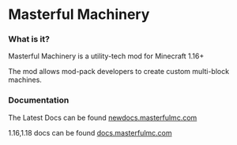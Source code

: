 # Masterful Machinery

### What is it?

Masterful Machinery is a utility-tech mod for Minecraft 1.16+

The mod allows mod-pack developers to create custom multi-block machines.


### Documentation

The Latest Docs can be found [newdocs.masterfulmc.com](https://newdocs.masterfulmc.com/)

1.16,1.18 docs can be found [docs.masterfulmc.com](https://docs.masterfulmc.com/masterfulmachinery)
